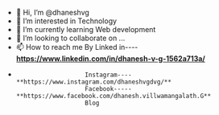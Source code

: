 - 👋 Hi, I’m @dhaneshvg
- 👀 I’m interested in Technology
- 🌱 I’m currently learning Web development
- 💞️ I’m looking to collaborate on ...
- 📫 How to reach me By Linked in----**https://www.linkedin.com/in/dhanesh-v-g-1562a713a/**
-                        Instagram----**https://www.instagram.com/dhaneshvgdvg/**
                         Facebook-----**https://www.facebook.com/dhanesh.villwamangalath.G**
                         Blog
                         
<!---
dhaneshvg/dhaneshvg is a ✨ special ✨ repository because its `README.md` (this file) appears on your GitHub profile.
You can click the Preview link to take a look at your changes.
--->
